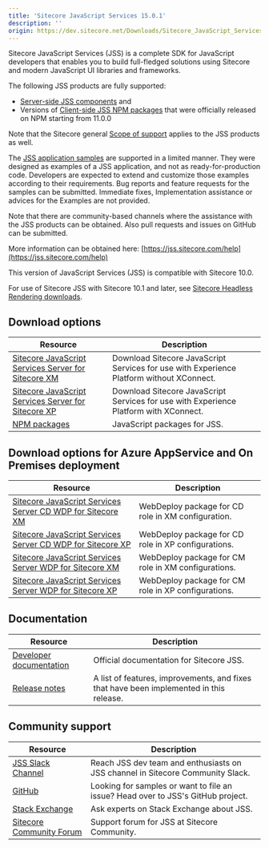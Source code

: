 ```yaml
---
title: 'Sitecore JavaScript Services 15.0.1'
description: ''
origin: https://dev.sitecore.net/Downloads/Sitecore_JavaScript_Services/150/Sitecore_JavaScript_Services_1501
---
```


Sitecore JavaScript Services (JSS) is a complete SDK for JavaScript developers that enables you to build full-fledged solutions using Sitecore and modern JavaScript UI libraries and frameworks.

The following JSS products are fully supported:

- [Server-side JSS components](/downloads/Sitecore_JavaScript_Services) and
- Versions of [Client-side JSS NPM packages](https://github.com/Sitecore/jss/tree/dev/packages) that were officially released on NPM starting from 11.0.0

Note that the Sitecore general [Scope of support](https://kb.sitecore.net/articles/463549#ScopeOfSupport) applies to the JSS products as well.

The [JSS application samples](https://github.com/Sitecore/jss/tree/dev/samples) are supported in a limited manner. They were designed as examples of a JSS application, and not as ready-for-production code. Developers are expected to extend and customize those examples according to their requirements. Bug reports and feature requests for the samples can be submitted. Immediate fixes, Implementation assistance or advices for the Examples are not provided.

Note that there are community-based channels where the assistance with the JSS products can be obtained. Also pull requests and issues on GitHub can be submitted.

More information can be obtained here: [https://jss.sitecore.com/help](https://jss.sitecore.com/help)

  <Alert variant='warning' mb={4}>
    <AlertIcon />

This version of JavaScript Services (JSS) is compatible with Sitecore 10.0.

For use of Sitecore JSS with Sitecore 10.1 and later, see [Sitecore Headless Rendering downloads](/downloads/Sitecore_Headless_Rendering).

  </Alert>

## Download options

| Resource                                                                                                                                                                                                                                                                                          | Description                                                                              |
| ------------------------------------------------------------------------------------------------------------------------------------------------------------------------------------------------------------------------------------------------------------------------------------------------- | ---------------------------------------------------------------------------------------- |
| [Sitecore JavaScript Services Server for Sitecore XM](https://scdp.blob.core.windows.net/downloads/Sitecore%20JavaScript%20Services/150/Sitecore%20JavaScript%20Services%201501/Secure/ZIP/Sitecore%20JavaScript%20Services%20Server%20for%20Sitecore%2010.0.0%20XM%2015.0.1%20rev.%20201112.zip) | Download Sitecore JavaScript Services for use with Experience Platform without XConnect. |
| [Sitecore JavaScript Services Server for Sitecore XP](https://scdp.blob.core.windows.net/downloads/Sitecore%20JavaScript%20Services/150/Sitecore%20JavaScript%20Services%201501/Secure/ZIP/Sitecore%20JavaScript%20Services%20Server%20for%20Sitecore%2010.0.0%20XP%2015.0.1%20rev.%20201112.zip) | Download Sitecore JavaScript Services for use with Experience Platform with XConnect.    |
| [NPM packages](https://www.npmjs.com/org/sitecore-jss)                                                                                                                                                                                                                                            | JavaScript packages for JSS.                                                             |

## Download options for Azure AppService and On Premises deployment

| Resource                                                                                                                                                                                                                                                                                                            | Description                                         |
| ------------------------------------------------------------------------------------------------------------------------------------------------------------------------------------------------------------------------------------------------------------------------------------------------------------------- | --------------------------------------------------- |
| [Sitecore JavaScript Services Server CD WDP for Sitecore XM](https://scdp.blob.core.windows.net/downloads/Sitecore%20JavaScript%20Services/150/Sitecore%20JavaScript%20Services%201501/Secure/WDP/Sitecore%20JavaScript%20Services%20Server%20for%20Sitecore%2010.0.0%20XM%2015.0.1%20rev.%20201112%20CD.scwdp.zip) | WebDeploy package for CD role in XM configuration.  |
| [Sitecore JavaScript Services Server CD WDP for Sitecore XP](https://scdp.blob.core.windows.net/downloads/Sitecore%20JavaScript%20Services/150/Sitecore%20JavaScript%20Services%201501/Secure/WDP/Sitecore%20JavaScript%20Services%20Server%20for%20Sitecore%2010.0.0%20XP%2015.0.1%20rev.%20201112%20CD.scwdp.zip) | WebDeploy package for CD role in XP configurations. |
| [Sitecore JavaScript Services Server WDP for Sitecore XM](https://scdp.blob.core.windows.net/downloads/Sitecore%20JavaScript%20Services/150/Sitecore%20JavaScript%20Services%201501/Secure/WDP/Sitecore%20JavaScript%20Services%20Server%20for%20Sitecore%2010.0.0%20XM%2015.0.1%20rev.%20201112.scwdp.zip)         | WebDeploy package for CM role in XM configurations. |
| [Sitecore JavaScript Services Server WDP for Sitecore XP](https://scdp.blob.core.windows.net/downloads/Sitecore%20JavaScript%20Services/150/Sitecore%20JavaScript%20Services%201501/Secure/WDP/Sitecore%20JavaScript%20Services%20Server%20for%20Sitecore%2010.0.0%20XP%2015.0.1%20rev.%20201112.scwdp.zip)         | WebDeploy package for CM role in XP configurations. |

## Documentation

| Resource                                                | Description                                                                             |
| ------------------------------------------------------- | --------------------------------------------------------------------------------------- |
| [Developer documentation](https://jss.sitecore.net)     | Official documentation for Sitecore JSS.                                                |
| [Release notes](https://jss.sitecore.net/release-notes) | A list of features, improvements, and fixes that have been implemented in this release. |

## Community support

| Resource                                                                   | Description                                                                      |
| -------------------------------------------------------------------------- | -------------------------------------------------------------------------------- |
| [JSS Slack Channel](https://sitecorechat.slack.com/messages/jss)           | Reach JSS dev team and enthusiasts on JSS channel in Sitecore Community Slack.   |
| [GitHub](https://github.com/sitecore/jss)                                  | Looking for samples or want to file an issue? Head over to JSS's GitHub project. |
| [Stack Exchange](https://sitecore.stackexchange.com/questions/tagged/jss)  | Ask experts on Stack Exchange about JSS.                                         |
| [Sitecore Community Forum](https://community.sitecore.net/developers/f/40) | Support forum for JSS at Sitecore Community.                                     |

